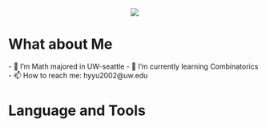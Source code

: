 <div align="center"> <img src="https://metrics.lecoq.io/embed?user=shengguang2002](https://metrics.lecoq.io/shengguang2002?template=classic&base=header%2C%20activity%2C%20community%2C%20repositories%2C%20metadata&base.indepth=false&base.hireable=false&base.skip=false&config.timezone=America%2FLos_Angeles"> </div>

<h1>What about Me</h1>
<div>- 🔭 I’m Math majored in UW-seattle
- 🌱 I’m currently learning Combinatorics
- 📫 How to reach me: hyyu2002@uw.edu
</div>
<h1>Language and Tools</h1>
<div>
  <svg width="50" height="50" viewBox="0 0 24 24" fill="#00599C" xmlns="http://www.w3.org/2000/svg">
  </svg>
</div>
